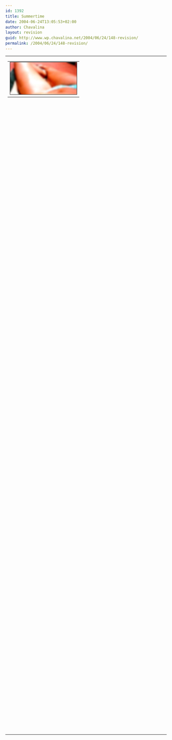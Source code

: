 ```yaml
---
id: 1392
title: Summertime
date: 2004-06-24T13:05:53+02:00
author: Chavalina
layout: revision
guid: http://www.wp.chavalina.net/2004/06/24/148-revision/
permalink: /2004/06/24/148-revision/
---
```

<table width="100%" border="0" cellpadding="0" cellspacing="0">
  <tr>
    <td>
      <table border="0" cellspacing="5" cellpadding="10" width="1" align="left">
        <tr>
          <td>
            <img src="/imagenes/fotos/summertime2.jpg" alt="summertime" width="208" height="100" border="1" />
          </td>
        </tr>
      </table>
      
      <p>
        "Summertime… and the living is easy…"
      </p>
      
      <p>
        El verano ya se acaba. Ya lo estoy echando de menos.
      </p>
      
      <p>
        La sangre, demasiado ocupada manteniendo la temperatura, ya no presta atenci&oacute;n al cerebro, que se va relajando, se ablanda la voluntad y deja al cuerpo más libre, te invade la pereza, y los sentidos se disparan, estás preparado para percibir. El mejor momento para dejarse llevar, experimentar nuevas sensaciones. Vamos, échale imaginaci&oacute;n y disfruta cuanto puedas, no digas "lo haré ma&ntilde;ana". Yo no pienso perder ni un minuto, éste es mi verano y lo voy a aprovechar.
      </p>
      
      <p>
        Creedme, todo es distinto en verano <img src="/imagenes/emoticonos/guino.gif" alt="gui&ntilde;o" width="16" height="16" />
      </p>
    </td>
  </tr>
</table>